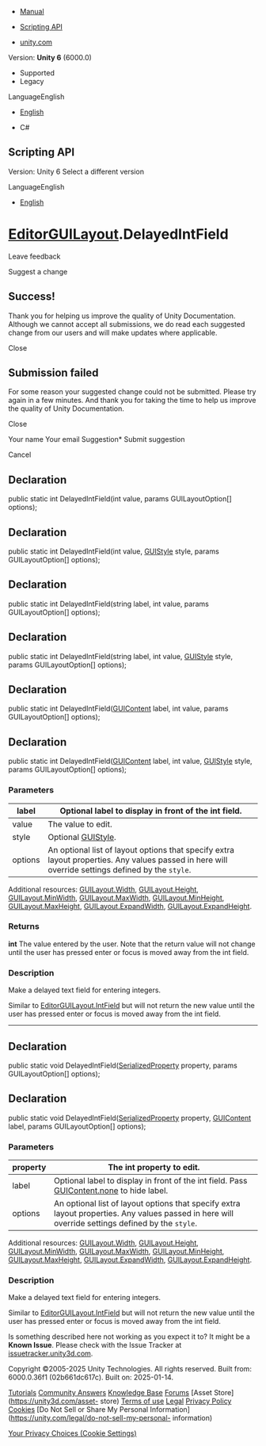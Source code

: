[ ]()

  * [Manual](../Manual/index.html)
  * [Scripting API](../ScriptReference/index.html)

  * [unity.com](https://unity.com/)

Version: **Unity 6** (6000.0)

  * Supported
  * Legacy

LanguageEnglish

  * [English]()

  * C#

[ ](https://docs.unity3d.com)

## Scripting API

Version: Unity 6 Select a different version

LanguageEnglish

  * [English]()

#  [EditorGUILayout](EditorGUILayout.html).DelayedIntField

Leave feedback

Suggest a change

## Success!

Thank you for helping us improve the quality of Unity Documentation. Although
we cannot accept all submissions, we do read each suggested change from our
users and will make updates where applicable.

Close

## Submission failed

For some reason your suggested change could not be submitted. Please <a>try
again</a> in a few minutes. And thank you for taking the time to help us
improve the quality of Unity Documentation.

Close

Your name Your email Suggestion* Submit suggestion

Cancel

[ ]()

## Declaration

public static int DelayedIntField(int value, params GUILayoutOption[]
options);

## Declaration

public static int DelayedIntField(int value, [GUIStyle](GUIStyle.html) style,
params GUILayoutOption[] options);

## Declaration

public static int DelayedIntField(string label, int value, params
GUILayoutOption[] options);

## Declaration

public static int DelayedIntField(string label, int value,
[GUIStyle](GUIStyle.html) style, params GUILayoutOption[] options);

## Declaration

public static int DelayedIntField([GUIContent](GUIContent.html) label, int
value, params GUILayoutOption[] options);

## Declaration

public static int DelayedIntField([GUIContent](GUIContent.html) label, int
value, [GUIStyle](GUIStyle.html) style, params GUILayoutOption[] options);

### Parameters

label | Optional label to display in front of the int field.  
---|---  
value | The value to edit.  
style | Optional [GUIStyle](GUIStyle.html).  
options | An optional list of layout options that specify extra layout properties. Any values passed in here will override settings defined by the `style`.  
Additional resources: [GUILayout.Width](GUILayout.Width.html),
[GUILayout.Height](GUILayout.Height.html),
[GUILayout.MinWidth](GUILayout.MinWidth.html),
[GUILayout.MaxWidth](GUILayout.MaxWidth.html),
[GUILayout.MinHeight](GUILayout.MinHeight.html),
[GUILayout.MaxHeight](GUILayout.MaxHeight.html),
[GUILayout.ExpandWidth](GUILayout.ExpandWidth.html),
[GUILayout.ExpandHeight](GUILayout.ExpandHeight.html).  
  
### Returns

**int** The value entered by the user. Note that the return value will not
change until the user has pressed enter or focus is moved away from the int
field.

### Description

Make a delayed text field for entering integers.

Similar to [EditorGUILayout.IntField](EditorGUILayout.IntField.html) but will
not return the new value until the user has pressed enter or focus is moved
away from the int field.

* * *

## Declaration

public static void
DelayedIntField([SerializedProperty](SerializedProperty.html) property, params
GUILayoutOption[] options);

## Declaration

public static void
DelayedIntField([SerializedProperty](SerializedProperty.html) property,
[GUIContent](GUIContent.html) label, params GUILayoutOption[] options);

### Parameters

property | The int property to edit.  
---|---  
label | Optional label to display in front of the int field. Pass [GUIContent.none](GUIContent-none.html) to hide label.  
options | An optional list of layout options that specify extra layout properties. Any values passed in here will override settings defined by the `style`.  
Additional resources: [GUILayout.Width](GUILayout.Width.html),
[GUILayout.Height](GUILayout.Height.html),
[GUILayout.MinWidth](GUILayout.MinWidth.html),
[GUILayout.MaxWidth](GUILayout.MaxWidth.html),
[GUILayout.MinHeight](GUILayout.MinHeight.html),
[GUILayout.MaxHeight](GUILayout.MaxHeight.html),
[GUILayout.ExpandWidth](GUILayout.ExpandWidth.html),
[GUILayout.ExpandHeight](GUILayout.ExpandHeight.html).  
  
### Description

Make a delayed text field for entering integers.

Similar to [EditorGUILayout.IntField](EditorGUILayout.IntField.html) but will
not return the new value until the user has pressed enter or focus is moved
away from the int field.

Is something described here not working as you expect it to? It might be a
**Known Issue**. Please check with the Issue Tracker at
[issuetracker.unity3d.com](https://issuetracker.unity3d.com).

Copyright ©2005-2025 Unity Technologies. All rights reserved. Built from:
6000.0.36f1 (02b661dc617c). Built on: 2025-01-14.

[Tutorials](https://unity3d.com/learn) [Community
Answers](https://answers.unity3d.com) [Knowledge
Base](https://support.unity3d.com/hc/en-us)
[Forums](https://forum.unity3d.com) [Asset Store](https://unity3d.com/asset-
store) [Terms of use](https://docs.unity3d.com/Manual/TermsOfUse.html)
[Legal](https://unity.com/legal) [Privacy
Policy](https://unity.com/legal/privacy-policy)
[Cookies](https://unity.com/legal/cookie-policy) [Do Not Sell or Share My
Personal Information](https://unity.com/legal/do-not-sell-my-personal-
information)

[Your Privacy Choices (Cookie Settings)](javascript:void\(0\);)

